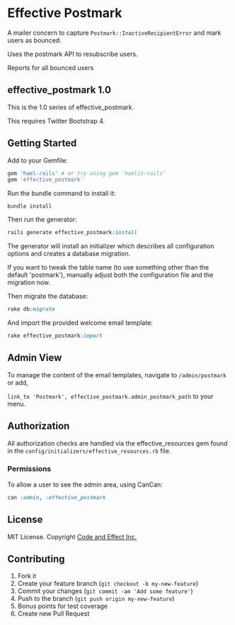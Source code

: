 
# Effective Postmark

A mailer concern to capture `Postmark::InactiveRecipientError` and mark users as bounced.

Uses the postmark API to resubscribe users.

Reports for all bounced users

## effective_postmark 1.0

This is the 1.0 series of effective_postmark.

This requires Twitter Bootstrap 4.

## Getting Started

Add to your Gemfile:

```ruby
gem 'haml-rails' # or try using gem 'hamlit-rails'
gem 'effective_postmark'
```

Run the bundle command to install it:

```console
bundle install
```

Then run the generator:

```ruby
rails generate effective_postmark:install
```

The generator will install an initializer which describes all configuration options and creates a database migration.

If you want to tweak the table name (to use something other than the default 'postmark'), manually adjust both the configuration file and the migration now.

Then migrate the database:

```ruby
rake db:migrate
```

And import the provided welcome email template:

```ruby
rake effective_postmark:import
```

## Admin View

To manage the content of the email templates, navigate to `/admin/postmark` or add,

`link_to 'Postmark', effective_postmark.admin_postmark_path` to your menu.

## Authorization

All authorization checks are handled via the effective_resources gem found in the `config/initializers/effective_resources.rb` file.


### Permissions

To allow a user to see the admin area, using CanCan:

```ruby
can :admin, :effective_postmark
```

## License

MIT License. Copyright [Code and Effect Inc.](http://www.codeandeffect.com/)


## Contributing

1. Fork it
2. Create your feature branch (`git checkout -b my-new-feature`)
3. Commit your changes (`git commit -am 'Add some feature'`)
4. Push to the branch (`git push origin my-new-feature`)
5. Bonus points for test coverage
6. Create new Pull Request
